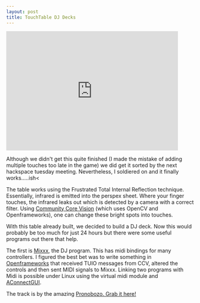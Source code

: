 ```yaml
--- 
layout: post
title: TouchTable DJ Decks
---
```


<iframe src="http://player.vimeo.com/video/14897790?portrait=0" width="460" height="320" frameborder="0"></iframe>


Although we didn't get this quite finished (I made the mistake of adding multiple touches too late in the game) we did get it sorted by the next hackspace tuesday meeting. Nevertheless, I soldiered on and it finally works.....ish<


The table works using the Frustrated Total Internal Reflection technique. Essentially, infrared is emitted into the perspex sheet. Where your finger touches, the infrared leaks out which is detected by a camera with a correct filter. Using <a href="http://www.google.com/url?sa=t&source=web&cd=2&ved=0CBcQFjAB&url=http%3A%2F%2Fnuicode.com%2Fprojects%2Ftbeta&ei=lc6MTI6JIoqqngfk89iOCw&usg=AFQjCNG78NLnV_-hOPAui4VEBRNrBq2T0Q&sig2=yT9M3nNucGKVPYDpo9Gr5A">Community Core Vision</a> (which uses OpenCV and Openframeworks), one can change these bright spots into touches.

With this table already built, we decided to build a DJ deck. Now this would probably be too much for just 24 hours but there were some useful programs out there that help.


The first is <a href="http://www.google.com/url?sa=t&source=web&cd=1&ved=0CB8QFjAA&url=http%3A%2F%2Fwww.mixxx.org%2F&ei=s86MTJq9JobQngf7pbyFCw&usg=AFQjCNHNr1Ax9CegWkr19Nqgww57oGgThA&sig2=7x6vUtImkslxUZMB7RY3jg">Mixxx</a>, the DJ program. This has midi bindings for many controllers. I figured the best bet was to write something in <a href="http://www.google.com/url?sa=t&source=web&cd=3&ved=0CCEQFjAC&url=http%3A%2F%2Fopenframeworks.cc%2F&ei=xM6MTL6mIoufnAfz8NmUCw&usg=AFQjCNGf3s4rMuk8wdEs37e8jI3Sz5YHmA&sig2=ykZd8VqQGAyzERp5D9jtkw">Openframeworks</a> that received TUIO messages from CCV, altered the controls and then sent MIDI signals to Mixxx. Linking two programs with Midi is possible under Linux using the virtual midi module and <a href="http://lintian.debian.org/full/piem@debian.org.html">AConnectGUI</a>.


The track is by the amazing <a href="http://www.pronobozo.com/remixes/NIN%20-%20Only%20(Pronobozo%20Remix)">Pronobozo. Grab it here!</a>
